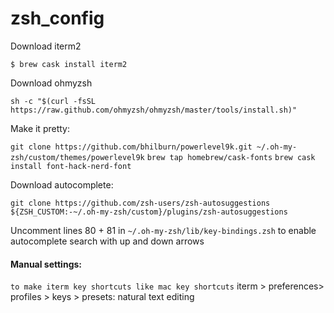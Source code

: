 # zsh_config

Download iterm2

`$ brew cask install iterm2`

Download ohmyzsh

`sh -c "$(curl -fsSL https://raw.github.com/ohmyzsh/ohmyzsh/master/tools/install.sh)"`

Make it pretty:

`git clone https://github.com/bhilburn/powerlevel9k.git ~/.oh-my-zsh/custom/themes/powerlevel9k`
`brew tap homebrew/cask-fonts`
`brew cask install font-hack-nerd-font`

Download autocomplete:

`git clone https://github.com/zsh-users/zsh-autosuggestions ${ZSH_CUSTOM:-~/.oh-my-zsh/custom}/plugins/zsh-autosuggestions`

Uncomment lines 80 + 81 in `~/.oh-my-zsh/lib/key-bindings.zsh` to enable autocomplete search with up and down arrows


#### Manual settings:

`to make iterm key shortcuts like mac key shortcuts` 
iterm > preferences> profiles > keys > presets: natural text editing
